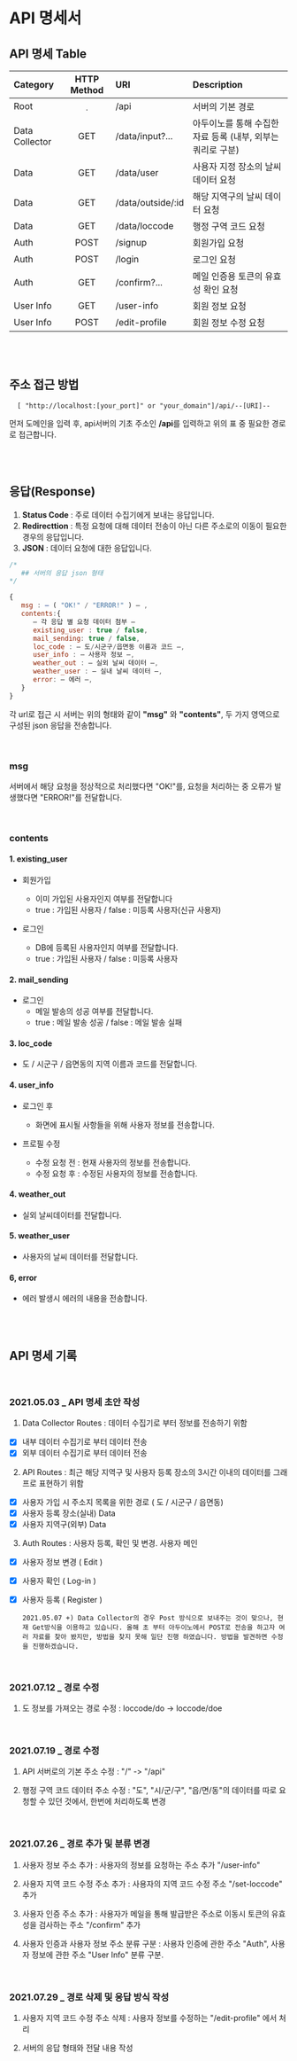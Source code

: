 # API 명세서

## API 명세 Table

| Category       | HTTP Method | URI               | Description                                                 |
| :------------- | :---------: | :---------------- | :---------------------------------------------------------- |
| Root           |     ﹒      | /api              | 서버의 기본 경로                                            |
| Data Collector |     GET     | /data/input?...   | 아두이노를 통해 수집한 자료 등록 (내부, 외부는 쿼리로 구분) |
| Data           |     GET     | /data/user        | 사용자 지정 장소의 날씨 데이터 요청                         |
| Data           |     GET     | /data/outside/:id | 해당 지역구의 날씨 데이터 요청                              |
| Data           |     GET     | /data/loccode     | 행정 구역 코드 요청                                         |
| Auth           |    POST     | /signup           | 회원가입 요청                                               |
| Auth           |    POST     | /login            | 로그인 요청                                                 |
| Auth           |     GET     | /confirm?...      | 메일 인증용 토큰의 유효성 확인 요청                         |
| User Info      |     GET     | /user-info        | 회원 정보 요청                                              |
| User Info      |    POST     | /edit-profile     | 회원 정보 수정 요청                                         |

<br><br>

## 주소 접근 방법

      [ "http://localhost:[your_port]" or "your_domain"]/api/--[URI]--

먼저 도메인을 입력 후, api서버의 기초 주소인 **/api**를 입력하고 위의 표 중 필요한 경로로 접근합니다.

<br><br>

## 응답(Response)

1. **Status Code** : 주로 데이터 수집기에게 보내는 응답입니다.
2. **Redirecttion** : 특정 요청에 대해 데이터 전송이 아닌 다른 주소로의 이동이 필요한 경우의 응답입니다.
3. **JSON** : 데이터 요청에 대한 응답입니다.

```js
/*
   ## 서버의 응답 json 형태
*/

{
   msg : — ( "OK!" / "ERROR!" ) — ,
   contents:{
      — 각 응답 별 요청 데이터 첨부 —
      existing_user : true / false,
      mail_sending: true / false,
      loc_code : — 도/시군구/읍면동 이름과 코드 —,
      user_info : — 사용자 정보 —,
      weather_out : — 실외 날씨 데이터 —,
      weather_user : — 실내 날씨 데이터 —,
      error: — 에러 —,
   }
}

```

각 url로 접근 시 서버는 위의 형태와 같이 **"msg"** 와 **"contents"**, 두 가지 영역으로 구성된 json 응답을 전송합니다.

<br>

### msg

서버에서 해당 요청을 정상적으로 처리했다면 "OK!"를, 요청을 처리하는 중 오류가 발생했다면 "ERROR!"를 전달합니다.

<br>

### contents

#### 1. existing_user

- 회원가입

  - 이미 가입된 사용자인지 여부를 전달합니다
  - true : 가입된 사용자 / false : 미등록 사용자(신규 사용자)

- 로그인

  - DB에 등록된 사용자인지 여부를 전달합니다.
  - true : 가입된 사용자 / false : 미등록 사용자

#### 2. mail_sending

- 로그인
  - 메일 발송의 성공 여부를 전달합니다.
  - true : 메일 발송 성공 / false : 메일 발송 실패

#### 3. loc_code

- 도 / 시군구 / 읍면동의 지역 이름과 코드를 전달합니다.

#### 4. user_info

- 로그인 후

  - 화면에 표시될 사항들을 위해 사용자 정보를 전송합니다.

- 프로필 수정

  - 수정 요청 전 : 현재 사용자의 정보를 전송합니다.
  - 수정 요청 후 : 수정된 사용자의 정보를 전송합니다.

#### 4. weather_out

- 실외 날씨데이터를 전달합니다.

#### 5. weather_user

- 사용자의 날씨 데이터를 전달합니다.

#### 6, error

- 에러 발생시 에러의 내용을 전송합니다.

<br><br>

## API 명세 기록

<br>

### 2021.05.03 \_ API 명세 초안 작성

1. Data Collector Routes
   : 데이터 수집기로 부터 정보를 전송하기 위함

- [x] 내부 데이터 수집기로 부터 데이터 전송
- [x] 외부 데이터 수집기로 부터 데이터 전송

2. API Routes
   : 최근 해당 지역구 및 사용자 등록 장소의 3시간 이내의 데이터를 그래프로 표현하기 위함

- [x] 사용자 가입 시 주소지 목록을 위한 경로 ( 도 / 시군구 / 읍면동)
- [x] 사용자 등록 장소(실내) Data
- [x] 사용자 지역구(외부) Data

3. Auth Routes
   : 사용자 등록, 확인 및 변경. 사용자 메인

- [x] 사용자 정보 변경 ( Edit )
- [x] 사용자 확인 ( Log-in )
- [x] 사용자 등록 ( Register )

      2021.05.07 +) Data Collector의 경우 Post 방식으로 보내주는 것이 맞으나, 현재 Get방식을 이용하고 있습니다. 올해 초 부터 아두이노에서 POST로 전송을 하고자 여러 자료를 찾아 봤지만, 방법을 찾지 못해 일단 진행 하였습니다. 방법을 발견하면 수정을 진행하겠습니다.

<br>

### 2021.07.12 \_ 경로 수정

1. 도 정보를 가져오는 경로 수정
   : loccode/do -> loccode/doe

<br>

### 2021.07.19 \_ 경로 수정

1. API 서버로의 기본 주소 수정
   : "/" -> "/api"

2. 행정 구역 코드 데이터 주소 수정
   : "도", "시/군/구", "읍/면/동"의 데이터를 따로 요청할 수 있던 것에서, 한번에 처리하도록 변경

<br>

### 2021.07.26 \_ 경로 추가 및 분류 변경

1. 사용자 정보 주소 추가
   : 사용자의 정보를 요청하는 주소 추가 "/user-info"

2. 사용자 지역 코드 수정 주소 추가
   : 사용자의 지역 코드 수정 주소 "/set-loccode" 추가

3. 사용자 인증 주소 추가
   : 사용자가 메일을 통해 발급받은 주소로 이동시 토큰의 유효성을 검사하는 주소 "/confirm" 추가

4. 사용자 인증과 사용자 정보 주소 분류 구분
   : 사용자 인증에 관한 주소 "Auth", 사용자 정보에 관한 주소 "User Info" 분류 구분.

<br>

### 2021.07.29 \_ 경로 삭제 및 응답 방식 작성

1. 사용자 지역 코드 수정 주소 삭제
   : 사용자 정보를 수정하는 "/edit-profile" 에서 처리

2. 서버의 응답 형태와 전달 내용 작성
